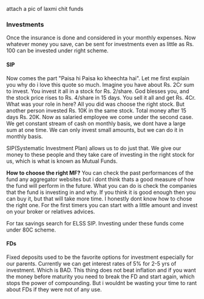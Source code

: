 attach a pic of laxmi chit funds

### Investments  
Once the insurance is done and considered in your monthly expenses. Now whatever money you save, can be sent for investments even as little as Rs. 100 can be invested under right scheme. 

#### SIP
Now comes the part "Paisa hi Paisa ko kheechta hai". 
Let me first explain you why do i love this quote so much. Imagine you have about Rs. 2Cr sum to invest. You invest it all in a stock for Rs. 2/share. God blesses you, and the stock price rises to Rs. 4/share in 15 days. You sell it all and get Rs. 4Cr. What was your role in here? All you did was choose the right stock. 
But another person invested Rs. 10K in the same stock. Total money after 15 days Rs. 20K.
Now as salaried employee we come under the second case. We get constant stream of cash on monthly basis, we dont have a large sum at one time. We can only invest small amounts, but we can do it in monthly basis. 

SIP(Systematic Investment Plan) allows us to do just that. We give our money to these people and they take care of investing in the right stock for us, which is what is known as Mutual Funds. 

**How to choose the right MF?** You can check the past performances of the fund any aggregator websites but i dont think thats a good measure of how the fund will perform in the future. What you can do is check the companies that the fund is investing in and why. If you think it is good enough then you can buy it, but that will take more time. I honestly dont know how to chose the right one. For the first timers you can start with a little amount and invest on your broker or relatives advices. 

For tax savings search for ELSS SIP. Investing under these funds come under 80C scheme.  

#### FDs
Fixed deposits used to be the favorite options for investment especially for our parents. Currently we can get interest rates of 5% for 2-5 yrs of investment. Which is BAD. This thing does not beat inflation and if you want the money before maturity you need to break the FD and start again, which stops the power of compounding. But i wouldnt be wasting your time to rant about FDs if they were not of any use. 
